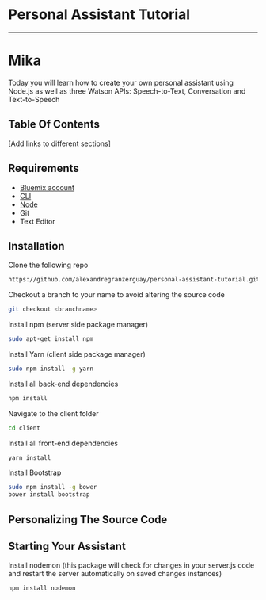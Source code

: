 # Personal Assistant Tutorial
---
# Mika
Today you will learn how to create your own personal assistant using Node.js as well as three Watson APIs: Speech-to-Text, Conversation and Text-to-Speech
## Table Of Contents
[Add links to different sections]
## Requirements
+ [Bluemix account](https://console.ng.bluemix.net/registration/)
+ [CLI](https://github.com/cloudfoundry/cli#downloads)
+ [Node](https://nodejs.org/en/)
+ Git
+ Text Editor

## Installation
Clone the following repo
```sh
https://github.com/alexandregranzerguay/personal-assistant-tutorial.git
```
Checkout a branch to your name to avoid altering the source code
```sh
git checkout <branchname>
```
Install npm (server side package manager)
```sh
sudo apt-get install npm
```
Install Yarn (client side package manager)
```sh
sudo npm install -g yarn
```
Install all back-end dependencies
```sh
npm install
```
Navigate to the client folder
```sh
cd client
```
Install all front-end dependencies
```sh
yarn install
```
Install Bootstrap
```sh
sudo npm install -g bower
bower install bootstrap
```
## Personalizing The Source Code

## Starting Your Assistant
Install nodemon (this package will check for changes in your server.js code and restart the server automatically on saved changes instances)
```sh
npm install nodemon
```


